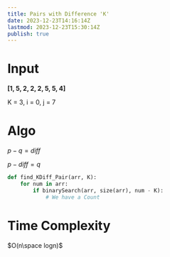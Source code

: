 ```yaml
---
title: Pairs with Difference 'K'
date: 2023-12-23T14:16:14Z
lastmod: 2023-12-23T15:30:14Z
publish: true
---
```


# Input

 **[1, 5, 2, 2, 2, 5, 5, 4]** 

K = 3, i = 0, j = 7

# Algo

$p - q = diff$

$p - diff = q$

```python
def find_KDiff_Pair(arr, K):
	for num in arr:
		if binarySearch(arr, size(arr), num - K):
			# We have a Count
```

# Time Complexity

$O(n\space logn)$
